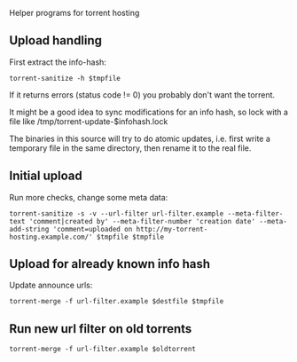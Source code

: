 
Helper programs for torrent hosting

## Upload handling ##

First extract the info-hash:

	torrent-sanitize -h $tmpfile

If it returns errors (status code != 0) you probably don't want the torrent.

It might be a good idea to sync modifications for an info hash,
so lock with a file like /tmp/torrent-update-$infohash.lock

The binaries in this source will try to do atomic updates, i.e. first write a
temporary file in the same directory, then rename it to the real file.

## Initial upload ##

Run more checks, change some meta data:

	torrent-sanitize -s -v --url-filter url-filter.example --meta-filter-text 'comment|created by' --meta-filter-number 'creation date' --meta-add-string 'comment=uploaded on http://my-torrent-hosting.example.com/' $tmpfile $tmpfile

## Upload for already known info hash ##

Update announce urls:

	torrent-merge -f url-filter.example $destfile $tmpfile

## Run new url filter on old torrents ##

	torrent-merge -f url-filter.example $oldtorrent
